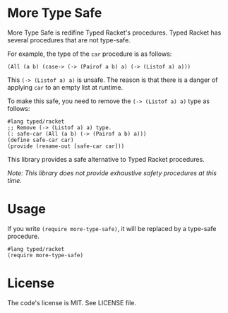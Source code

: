 # More Type Safe

More Type Safe is redifine Typed Racket's procedures.
Typed Racket has several procedures that are not type-safe.

For example, the type of the `car` procedure is as follows:

```
(All (a b) (case-> (-> (Pairof a b) a) (-> (Listof a) a)))
```

This `(-> (Listof a) a)` is unsafe. The reason is that there is a danger of applying `car` to an empty list at runtime.

To make this safe, you need to remove the `(-> (Listof a) a)` type as follows:

```
#lang typed/racket
;; Remove (-> (Listof a) a) type.
(: safe-car (All (a b) (-> (Pairof a b) a)))
(define safe-car car)
(provide (rename-out [safe-car car]))
```

This library provides a safe alternative to Typed Racket procedures.

*Note: This library does not provide exhaustive safety procedures at this time.*

# Usage

If you write `(require more-type-safe)`, it will be replaced by a type-safe procedure.

```
#lang typed/racket
(require more-type-safe)
```

# License

The code's license is MIT. See LICENSE file.
